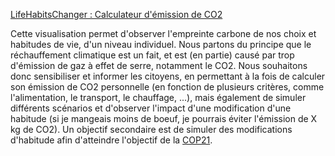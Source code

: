 [LifeHabitsChanger : Calculateur d'émission de CO2](https://lifehabitschanger.github.io/)  

Cette visualisation permet d'observer l'empreinte carbone de nos choix et habitudes de vie, d'un niveau individuel. Nous partons du principe que le réchauffement climatique est un fait, et est (en partie) causé par trop d'émission de gaz à effet de serre, notamment le CO2. Nous souhaitons donc sensibiliser et informer les citoyens, en permettant à la fois de calculer son émission de CO2 personnelle (en fonction de plusieurs critères, comme l'alimentation, le transport, le chauffage, ...), mais également de simuler différents scénarios et d'observer l'impact d'une modification d'une habitude (si je mangeais moins de boeuf, je pourrais éviter l'émission de X kg de CO2). Un objectif secondaire est de simuler des modifications d'habitude afin d'atteindre l'objectif de la [COP21](https://www.apc-paris.com/cop-21).
